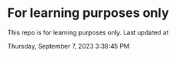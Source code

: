 # For learning purposes only
This repo is for learning purposes only.
Last updated at

Thursday, September 7, 2023 3:39:45 PM

